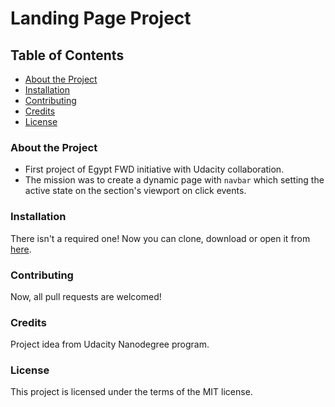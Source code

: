 # Landing Page Project

## Table of Contents

- [About the Project](#about-the-project)
- [Installation](#installation)
- [Contributing](#contributing)
- [Credits](#credits)
- [License](#license)

### About the Project

- First project of Egypt FWD initiative with Udacity collaboration.
- The mission was to create a dynamic page with `navbar` which setting the active state on the section's viewport on click events.

### Installation

There isn't a required one!
Now you can clone, download or open it from <a href="https://malakjoseph.github.io/memorygametest/">here</a>.

### Contributing

Now, all pull requests are welcomed!

### Credits

Project idea from Udacity Nanodegree program.

### License

This project is licensed under the terms of the MIT license.
